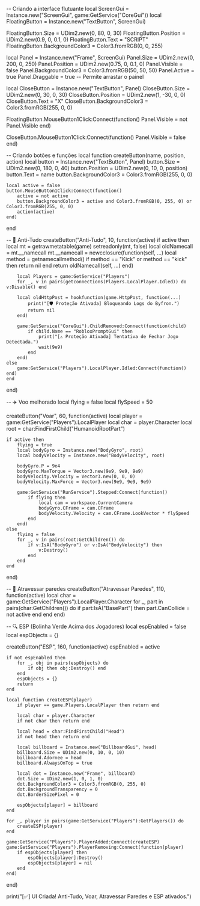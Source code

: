 -- Criando a interface flutuante
local ScreenGui = Instance.new("ScreenGui", game:GetService("CoreGui"))
local FloatingButton = Instance.new("TextButton", ScreenGui)

FloatingButton.Size = UDim2.new(0, 80, 0, 30)
FloatingButton.Position = UDim2.new(0.9, 0, 0.1, 0)
FloatingButton.Text = "SCRIPT"
FloatingButton.BackgroundColor3 = Color3.fromRGB(0, 0, 255)

local Panel = Instance.new("Frame", ScreenGui)
Panel.Size = UDim2.new(0, 200, 0, 250)
Panel.Position = UDim2.new(0.75, 0, 0.1, 0)
Panel.Visible = false
Panel.BackgroundColor3 = Color3.fromRGB(50, 50, 50)
Panel.Active = true
Panel.Draggable = true  -- Permite arrastar o painel

local CloseButton = Instance.new("TextButton", Panel)
CloseButton.Size = UDim2.new(0, 30, 0, 30)
CloseButton.Position = UDim2.new(1, -30, 0, 0)
CloseButton.Text = "X"
CloseButton.BackgroundColor3 = Color3.fromRGB(255, 0, 0)

FloatingButton.MouseButton1Click:Connect(function()
    Panel.Visible = not Panel.Visible
end)

CloseButton.MouseButton1Click:Connect(function()
    Panel.Visible = false
end)

-- Criando botões e funções
local function createButton(name, position, action)
    local button = Instance.new("TextButton", Panel)
    button.Size = UDim2.new(0, 180, 0, 40)
    button.Position = UDim2.new(0, 10, 0, position)
    button.Text = name
    button.BackgroundColor3 = Color3.fromRGB(255, 0, 0)

    local active = false
    button.MouseButton1Click:Connect(function()
        active = not active
        button.BackgroundColor3 = active and Color3.fromRGB(0, 255, 0) or Color3.fromRGB(255, 0, 0)
        action(active)
    end)
end

-- 🔰 Anti-Tudo
createButton("Anti-Tudo", 10, function(active)
    if active then
        local mt = getrawmetatable(game)
        setreadonly(mt, false)
        local oldNamecall = mt.__namecall
        mt.__namecall = newcclosure(function(self, ...)
            local method = getnamecallmethod()
            if method == "Kick" or method == "kick" then return nil end
            return oldNamecall(self, ...)
        end)

        local Players = game:GetService("Players")
        for _, v in pairs(getconnections(Players.LocalPlayer.Idled)) do v:Disable() end

        local oldHttpPost = hookfunction(game.HttpPost, function(...)
            print("[🛡️ Proteção Ativada] Bloqueando Logs do Byfron.")
            return nil
        end)

        game:GetService("CoreGui").ChildRemoved:Connect(function(child)
            if child.Name == "RobloxPromptGui" then
                print("[⚠️ Proteção Ativada] Tentativa de Fechar Jogo Detectada.")
                wait(9e9)
            end
        end)
    else
        game:GetService("Players").LocalPlayer.Idled:Connect(function() end)
    end
end)

-- ✈️ Voo melhorado
local flying = false
local flySpeed = 50

createButton("Voar", 60, function(active)
    local player = game:GetService("Players").LocalPlayer
    local char = player.Character
    local root = char:FindFirstChild("HumanoidRootPart")

    if active then
        flying = true
        local bodyGyro = Instance.new("BodyGyro", root)
        local bodyVelocity = Instance.new("BodyVelocity", root)

        bodyGyro.P = 9e4
        bodyGyro.MaxTorque = Vector3.new(9e9, 9e9, 9e9)
        bodyVelocity.Velocity = Vector3.new(0, 0, 0)
        bodyVelocity.MaxForce = Vector3.new(9e9, 9e9, 9e9)

        game:GetService("RunService").Stepped:Connect(function()
            if flying then
                local cam = workspace.CurrentCamera
                bodyGyro.CFrame = cam.CFrame
                bodyVelocity.Velocity = cam.CFrame.LookVector * flySpeed
            end
        end)
    else
        flying = false
        for _, v in pairs(root:GetChildren()) do
            if v:IsA("BodyGyro") or v:IsA("BodyVelocity") then
                v:Destroy()
            end
        end
    end
end)

-- 🚪 Atravessar paredes
createButton("Atravessar Paredes", 110, function(active)
    local char = game:GetService("Players").LocalPlayer.Character
    for _, part in pairs(char:GetChildren()) do
        if part:IsA("BasePart") then part.CanCollide = not active end
    end
end)

-- 🔍 ESP (Bolinha Verde Acima dos Jogadores)
local espEnabled = false
local espObjects = {}

createButton("ESP", 160, function(active)
    espEnabled = active

    if not espEnabled then
        for _, obj in pairs(espObjects) do
            if obj then obj:Destroy() end
        end
        espObjects = {}
        return
    end

    local function createESP(player)
        if player == game.Players.LocalPlayer then return end

        local char = player.Character
        if not char then return end

        local head = char:FindFirstChild("Head")
        if not head then return end

        local billboard = Instance.new("BillboardGui", head)
        billboard.Size = UDim2.new(0, 10, 0, 10)
        billboard.Adornee = head
        billboard.AlwaysOnTop = true

        local dot = Instance.new("Frame", billboard)
        dot.Size = UDim2.new(1, 0, 1, 0)
        dot.BackgroundColor3 = Color3.fromRGB(0, 255, 0)
        dot.BackgroundTransparency = 0
        dot.BorderSizePixel = 0

        espObjects[player] = billboard
    end

    for _, player in pairs(game:GetService("Players"):GetPlayers()) do
        createESP(player)
    end

    game:GetService("Players").PlayerAdded:Connect(createESP)
    game:GetService("Players").PlayerRemoving:Connect(function(player)
        if espObjects[player] then
            espObjects[player]:Destroy()
            espObjects[player] = nil
        end
    end)
end)

print("[✅] UI Criada! Anti-Tudo, Voar, Atravessar Paredes e ESP ativados.")
